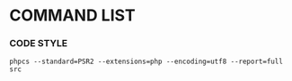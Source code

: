 # COMMAND LIST 

### CODE STYLE

`phpcs --standard=PSR2 --extensions=php --encoding=utf8 --report=full src`

